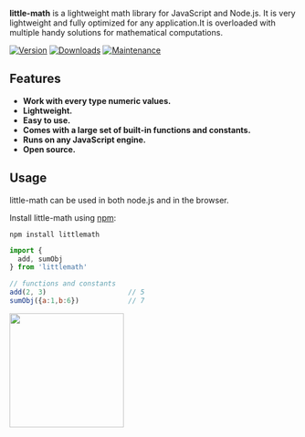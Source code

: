 **little-math** is a lightweight math library for JavaScript and Node.js.
It is very lightweight and fully optimized for any application.It is overloaded with multiple handy solutions for mathematical computations.

[![Version](https://img.shields.io/npm/v/littlemath.svg)](https://www.npmjs.com/package/littlemath)
[![Downloads](https://img.shields.io/npm/dm/littlemath.svg)](https://www.npmjs.com/package/littlemath)
[![Maintenance](https://img.shields.io/maintenance/yes/2022.svg)](https://github.com/uc-anr/littleMath/graphs/commit-activity)

## Features

- **Work with every type numeric values.**
- **Lightweight.**
- **Easy to use.**
- **Comes with a large set of built-in functions and constants.**
- **Runs on any JavaScript engine.**
- **Open source.**

## Usage

little-math can be used in both node.js and in the browser.

Install little-math using [npm](https://www.npmjs.com/package/littlemath):

    npm install littlemath

```js
import {
  add, sumObj
} from 'littlemath'

// functions and constants
add(2, 3)                    // 5
sumObj({a:1,b:6})            // 7
```

<a href="https://www.buymeacoffee.com/ankitkdev" rel="nofollow"><img src="https://camo.githubusercontent.com/28aae05a0fba45679e8e27d90609601e249b64a5fe30dfef05495de4f4e318d4/68747470733a2f2f63646e2e6275796d6561636f666665652e636f6d2f627574746f6e732f76322f64656661756c742d79656c6c6f772e706e67" width="200" data-canonical-src="https://cdn.buymeacoffee.com/buttons/v2/default-yellow.png" style="max-width: 100%;"></a>
